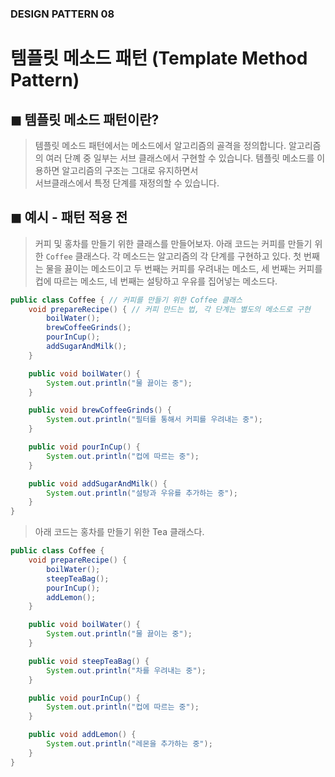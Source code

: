 ### DESIGN PATTERN 08

# 템플릿 메소드 패턴 (Template Method Pattern)

## ◼︎ 템플릿 메소드 패턴이란?

> 템플릿 메소드 패턴에서는 메소드에서 알고리즘의 골격을 정의합니다.
> 알고리즘의 여러 단꼐 중 일부는 서브 클래스에서 구현할 수 있습니다.
> 템플릿 메소드를 이용하면 알고리즘의 구조는 그대로 유지하면서  
> 서브클래스에서 특정 단계를 재정의할 수 있습니다.

## ◼ 예시 - 패턴 적용 전

> 커피 및 홍차를 만들기 위한 클래스를 만들어보자.
> 아래 코드는 커피를 만들기 위한 `Coffee` 클래스다.
> 각 메소드는 알고리즘의 각 단계를 구현하고 있다.
> 첫 번째는 물을 끓이는 메소드이고
> 두 번째는 커피를 우려내는 메소드,
> 세 번째는 커피를 컵에 따르는 메소드,
> 네 번째는 설탕하고 우유를 집어넣는 메소드다.

```java
public class Coffee { // 커피를 만들기 위한 Coffee 클래스
    void prepareRecipe() { // 커피 만드는 법, 각 단계는 별도의 메소드로 구현
        boilWater();
        brewCoffeeGrinds();
        pourInCup();
        addSugarAndMilk();
    }

    public void boilWater() {
        System.out.println("물 끓이는 중");
    }

    public void brewCoffeeGrinds() {
        System.out.println("필터를 통해서 커피를 우려내는 중");
    }

    public void pourInCup() {
        System.out.println("컵에 따르는 중");
    }

    public void addSugarAndMilk() {
        System.out.println("설탕과 우유를 추가하는 중");
    }
}
```

> 아래 코드는 홍차를 만들기 위한 Tea 클래스다.

```java
public class Coffee {
    void prepareRecipe() {
        boilWater();
        steepTeaBag();
        pourInCup();
        addLemon();
    }

    public void boilWater() {
        System.out.println("물 끓이는 중");
    }

    public void steepTeaBag() {
        System.out.println("차를 우려내는 중");
    }

    public void pourInCup() {
        System.out.println("컵에 따르는 중");
    }

    public void addLemon() {
        System.out.println("레몬을 추가하는 중");
    }
}
```

